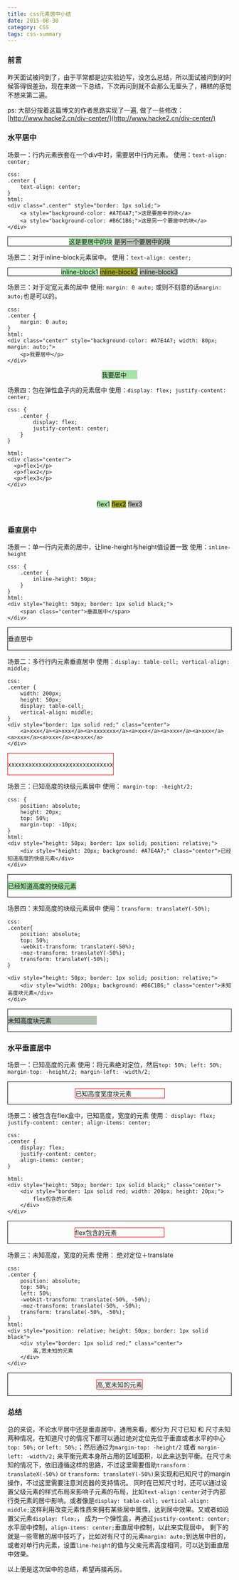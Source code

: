 ```yaml
---
title: css元素居中小结
date: 2015-08-30
category: CSS
tags: css-summary
---
```


### 前言
昨天面试被问到了，由于平常都是边实验边写，没怎么总结，所以面试被问到的时候答得很差劲，现在来做一下总结，下次再问到就不会那么无厘头了，糟糕的感觉不想来第二遍。

ps: 大部分按着这篇博文的作者思路实现了一遍, 做了一些修改：[http://www.hacke2.cn/div-center/](http://www.hacke2.cn/div-center/)

### 水平居中
场景一：行内元素嵌套在一个div中时，需要居中行内元素。
使用：`text-align: center;`

```
css:
.center {
	text-align: center;
}
html:
<div class=".center" style="border: 1px solid;">
    <a style="background-color: #A7E4A7;">这是要居中的块</a>
	<a style="background-color: #B6C1B6;">这是另一个要居中的块</a>
</div>
```

<div class=".center" style="border: 1px solid; text-align: center;"><a style="background-color: #A7E4A7;">这是要居中的块</a> <a style="background-color: #B6C1B6;">是另一个要居中的块</a>
</div>

场景二：对于inline-block元素居中。
使用：`text-align: center;`
<div class="center" style="
    margin: 0 auto;
    text-align: center; border: 1px solid
"> <p style="display: inline-block; background-color: #A7E4A7; margin: auto;">inline-block1</p> <p style="display: inline-block; background-color: #9FA517; margin: auto;">inline-block2</p> <p style="display: inline-block; background-color: #B6C1B6; margin: auto;">inline-block3</p>
</div>

场景三：对于定宽元素的居中
使用: `margin: 0 auto;` 或则不刻意的话`margin: auto;`也是可以的。
```
css:
.center {
	margin: 0 auto;
}
html:
<div class="center" style="background-color: #A7E4A7; width: 80px; margin: auto;">
	<p>我要居中</p>
</div>
```
<div class="center" style="background-color: #A7E4A7; width: 80px; margin: auto;"><p>我要居中</p></div>

场景四：包在弹性盒子内的元素居中
使用：`display: flex; justify-content: center;`
```
css: {
	.center {
    	display: flex;
        justify-content: center;
    }
}

html:
<div class="center">
  <p>flex1</p>
  <p>flex2</p>
  <p>flex3</p>
</div>
```
<div class="center" style="display: flex; justify-content: center;"><p style="background-color: #A7E4A7">flex1</p>&nbsp;<p style="background-color: #9FA517">flex2</p>&nbsp;<p style="background-color: #B6C1B6">flex3</p>
</div>

### 垂直居中
场景一：单一行内元素的居中，让line-height与height值设置一致
使用：`inline-height`
```
css: {
	.center {
   		inline-height: 50px;
    }
}
html:
<div style="height: 50px; border: 1px solid black;">
	<span class="center">垂直居中</span>
</div>
```
<div style="border: 1px solid black;"><span style="line-height: 50px; height: 50px;">垂直居中</span></div>

场景二：多行行内元素垂直居中
使用：`display: table-cell; vertical-align: middle;`
```
css:
.center {
	width: 200px;
    height: 50px;
    display: table-cell;
    vertical-align: middle;
}
<div style="border: 1px solid red;" class="center">
	<a>xxx</a><a>xxx</a><a>xxxxxxx</a><a>xxx</a><a>xxx</a><a>xxx</a><a>xxx</a><a>xxx</a><a>xxx</a>
</div>
```
<div style="width: 200px; height: 50px; border: 1px solid red; display: table-cell; vertical-align: middle;"><a>xxx</a><a>xxx</a><a>xxxxxxx</a><a>xxx</a><a>xxx</a><a>xxx</a><a>xxx</a><a>xxx</a><a>xxx</a></div>

场景三：已知高度的块级元素居中
使用： `margin-top: -height/2;`
```
css: {
	position: absolute;
	height: 20px;
    top: 50%;
	margin-top: -10px;
}
html:
<div style="height: 50px; border: 1px solid; position: relative;">
	<div style="height: 20px; background: #A7E4A7;" class="center">已经知道高度的快级元素</div>
</div>
```
<div style="height: 50px; border: 1px solid; position: relative;">
	<div style="height: 20px; background: #A7E4A7; position: absolute; top: 50%; margin-top: -10px;">已经知道高度的快级元素</div>
</div>

场景四：未知高度的块级元素居中
使用：`transform: translateY(-50%);`
```
css: 
.center{
	position: absolute;
    top: 50%;
	-webkit-transform: translateY(-50%);
    -moz-transform: translateY(-50%);
    transform: translateY(-50%);
}

<div style="height: 50px; border: 1px solid; position: relative;">
	<div style="width: 200px; background: #B6C1B6;" class="center">未知高度块元素</div>
</div>
```
<div style="height: 50px; border: 1px solid; position: relative;">
	<div style="width: 200px; background: #B6C1B6; position: absolute; top: 50%; -webkit-transform: translateY(-50%);  -moz-transform: translateY(-50%) transform: translateY(-50%)">未知高度块元素</div>
</div>

### 水平垂直居中
场景一：已知高度的元素
使用：将元素绝对定位，然后`top: 50%; left: 50%; margin-top: -height/2; margin-left: -width/2;`
<div style="height: 50px; border: 1px solid black; position: relative"><div style="height: 20px; width: 200px; position: absolute; top: 50%; left: 50%; border: 1px solid red; margin-top: -10px; margin-left: -100px">已知高度宽度块元素</div>
</div>

场景二：被包含在flex盒中，已知高度，宽度的元素
使用： `display: flex; justify-content: center; align-items: center;`
```
css:
.center {
	display: flex;
    justify-content: center;
    align-items: center;
}

html: 
<div style="height: 50px; border: 1px solid black;" class="center">
	<div style="border: 1px solid red; width: 200px; height: 20px;">
    	flex包含的元素
    </div>
</div>
```
<div style="height: 50px; border: 1px solid black; display: flex; justify-content: center; align-items: center;"><div style="border: 1px solid red; width: 200px; height: 20px;">flex包含的元素</div>
</div>

场景三：未知高度，宽度的元素
使用： 绝对定位＋translate
```
css:
.center {
	position: absolute;
    top: 50%;
    left: 50%;
    -webkit-transform: translate(-50%, -50%);
    -moz-transform: translate(-50%, -50%);
    transform: translate(-50%, -50%);
}
html:
<div style="position: relative; height: 50px; border: 1px solid black">
	<div style="border: 1px solid red;" class="center">
    	高,宽未知的元素
    </div>
</div>
```
<div style="position: relative; height: 50px; border: 1px solid black"><div style="border: 1px solid red; position: absolute; top: 50%; left: 50%; -webkit-transform: translate(-50%, -50%); -moz-transform: translate(-50%; -50%); transform: translate(-50%; -50%);">高,宽未知的元素</div>
</div>

### 总结
总的来说，不论水平居中还是垂直居中，通用来看，都分为 尺寸已知 和 尺寸未知 两种情况，在知道尺寸的情况下都可以通过绝对定位先位于垂直或者水平的中心`top: 50%;` or `left: 50%;`；然后通过为`margin-top: -height/2` 或者 `margin-left: -width/2;` 来平衡元素本身所占用的区域面积，以此来达到平衡。在尺寸未知的情况下，依旧遵循这样的思路，不过这里需要借助`transform：translateX(-50%)` or `transform: translateY(-50%)`来实现和已知尺寸的margin操作，不过这里需要注意浏览器的支持情况。
同时在已知尺寸时，还可以通过设置父级元素的样式布局来影响子元素的布局，比如`text-align：center`对于内部行类元素的居中影响。或者像是`display: table-cell; vertical-align: middle;`这样利用改变元素性质来拥有某些居中属性，达到居中效果。又或者如设置父元素`display: flex;`， 成为一个弹性盒，再通过`justify-content: center;`水平居中控制，`align-items: center;`垂直居中控制，以此来实现居中。
剩下的就是一些零散的居中技巧了，比如对有尺寸的元素`margin: auto;`到达居中目的，或者对单行内元素，设置`line-height`的值与父亲元素高度相同，可以达到垂直居中效果。

以上便是这次居中的总结，希望再接再厉。
